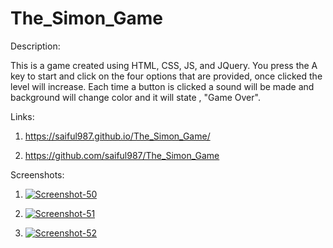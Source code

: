 # The_Simon_Game

Description:

This is a game created using HTML, CSS, JS, and JQuery. You press the A key to start and click on the four options that are provided, once clicked the level will increase. Each time a button is clicked a sound will be made and background will change color and it will state , "Game Over".

Links:

1) https://saiful987.github.io/The_Simon_Game/

2) https://github.com/saiful987/The_Simon_Game


Screenshots:

1) <a href="https://ibb.co/ssYcJTj"><img src="https://i.ibb.co/ssYcJTj/Screenshot-50.png" alt="Screenshot-50" border="0"></a>

2) <a href="https://ibb.co/yS4Pnsg"><img src="https://i.ibb.co/yS4Pnsg/Screenshot-51.png" alt="Screenshot-51" border="0"></a>

3) <a href="https://ibb.co/kQMP725"><img src="https://i.ibb.co/kQMP725/Screenshot-52.png" alt="Screenshot-52" border="0"></a>

